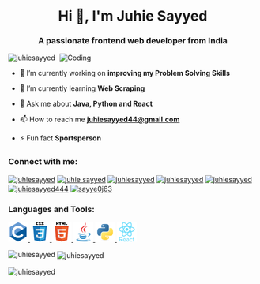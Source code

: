 

<h1 align="center">Hi 👋, I'm Juhie Sayyed</h1>
<h3 align="center">A passionate frontend web developer from India</h3>
<img align="right" alt="Coding" width="400" src="https://terpsy.com/i/interpreter-scheduling.png">

<p align="left"> <img src="https://komarev.com/ghpvc/?username=juhiesayyed&label=Profile%20views&color=0e75b6&style=flat" alt="juhiesayyed" /> </p>

- 🔭 I’m currently working on **improving my Problem Solving Skills**

- 🌱 I’m currently learning **Web Scraping**

- 💬 Ask me about **Java, Python and React**

- 📫 How to reach me **juhiesayyed44@gmail.com**

- ⚡ Fun fact **Sportsperson**

<h3 align="left">Connect with me:</h3>
<p align="left">
<a href="https://codepen.io/juhie-sayyed" target="blank"><img align="center" src="https://raw.githubusercontent.com/rahuldkjain/github-profile-readme-generator/master/src/images/icons/Social/codepen.svg" alt="juhiesayyed" height="30" width="40" /></a>
<a href="https://www.linkedin.com/in/juhie-sayyed-5a326222b/" target="blank"><img align="center" src="https://raw.githubusercontent.com/rahuldkjain/github-profile-readme-generator/master/src/images/icons/Social/linked-in-alt.svg" alt="juhie sayyed" height="30" width="40" /></a>
<a href="https://codesandbox.com/juhiesayyed" target="blank"><img align="center" src="https://raw.githubusercontent.com/rahuldkjain/github-profile-readme-generator/master/src/images/icons/Social/codesandbox.svg" alt="juhiesayyed" height="30" width="40" /></a>
<a href="https://instagram.com/juhiesayyed" target="blank"><img align="center" src="https://raw.githubusercontent.com/rahuldkjain/github-profile-readme-generator/master/src/images/icons/Social/instagram.svg" alt="juhiesayyed" height="30" width="40" /></a>
<a href="https://www.codechef.com/users/juhiesayyed" target="blank"><img align="center" src="https://cdn.jsdelivr.net/npm/simple-icons@3.1.0/icons/codechef.svg" alt="juhiesayyed" height="30" width="40" /></a>
<a href="https://www.hackerrank.com/juhiesayyed444" target="blank"><img align="center" src="https://raw.githubusercontent.com/rahuldkjain/github-profile-readme-generator/master/src/images/icons/Social/hackerrank.svg" alt="juhiesayyed444" height="30" width="40" /></a>
<a href="https://auth.geeksforgeeks.org/user/sayye0j63" target="blank"><img align="center" src="https://raw.githubusercontent.com/rahuldkjain/github-profile-readme-generator/master/src/images/icons/Social/geeks-for-geeks.svg" alt="sayye0j63" height="30" width="40" /></a>
</p>

<h3 align="left">Languages and Tools:</h3>
<p align="left"> <a href="https://www.cprogramming.com/" target="_blank" rel="noreferrer"> <img src="https://raw.githubusercontent.com/devicons/devicon/master/icons/c/c-original.svg" alt="c" width="40" height="40"/> </a> <a href="https://www.w3schools.com/css/" target="_blank" rel="noreferrer"> <img src="https://raw.githubusercontent.com/devicons/devicon/master/icons/css3/css3-original-wordmark.svg" alt="css3" width="40" height="40"/> </a> <a href="https://www.w3.org/html/" target="_blank" rel="noreferrer"> <img src="https://raw.githubusercontent.com/devicons/devicon/master/icons/html5/html5-original-wordmark.svg" alt="html5" width="40" height="40"/> </a> <a href="https://www.java.com" target="_blank" rel="noreferrer"> <img src="https://raw.githubusercontent.com/devicons/devicon/master/icons/java/java-original.svg" alt="java" width="40" height="40"/> </a> <a href="https://www.python.org" target="_blank" rel="noreferrer"> <img src="https://raw.githubusercontent.com/devicons/devicon/master/icons/python/python-original.svg" alt="python" width="40" height="40"/> </a> <a href="https://reactjs.org/" target="_blank" rel="noreferrer"> <img src="https://raw.githubusercontent.com/devicons/devicon/master/icons/react/react-original-wordmark.svg" alt="react" width="40" height="40"/> </a> </p>

<p><img align="left" src="https://github-readme-stats.vercel.app/api/top-langs?username=juhiesayyed&show_icons=true&locale=en&layout=compact" alt="juhiesayyed" /></p>

<p>&nbsp;<img align="center" src="https://github-readme-stats.vercel.app/api?username=juhiesayyed&show_icons=true&locale=en" alt="juhiesayyed" /></p>

<p><img align="center" src="https://github-readme-streak-stats.herokuapp.com/?user=juhiesayyed&" alt="juhiesayyed" /></p>
